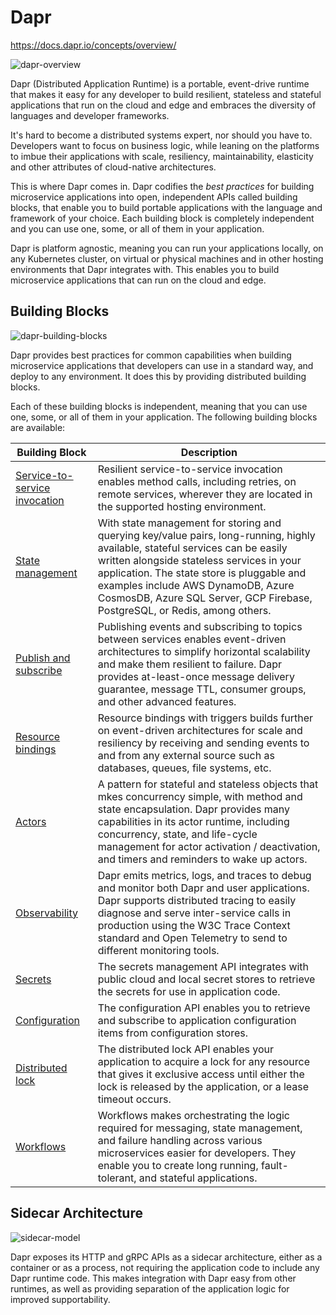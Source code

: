 # Dapr

https://docs.dapr.io/concepts/overview/

![dapr-overview](https://docs.dapr.io/images/overview.png)

Dapr (Distributed Application Runtime) is a portable, event-drive runtime that makes it easy for any developer to build resilient, stateless and stateful applications that run on the cloud and edge and embraces the diversity of languages and developer frameworks.

It's hard to become a distributed systems expert, nor should you have to. Developers want to focus on business logic, while leaning on the platforms to imbue their applications with scale, resiliency, maintainability, elasticity and other attributes of cloud-native architectures.

This is where Dapr comes in. Dapr codifies the *best practices* for building microservice applications into open, independent APIs called building blocks, that enable you to build portable applications with the language and framework of your choice. Each building block is completely independent and you can use one, some, or all of them in your application.

Dapr is platform agnostic, meaning you can run your applications locally, on any Kubernetes cluster, on virtual or physical machines and in other hosting environments that Dapr integrates with. This enables you to build microservice applications that can run on the cloud and edge.

## Building Blocks

![dapr-building-blocks](https://docs.dapr.io/images/building_blocks.png)

Dapr provides best practices for common capabilities when building microservice applications that developers can use in a standard way, and deploy to any environment. It does this by providing distributed building blocks.

Each of these building blocks is independent, meaning that you can use one, some, or all of them in your application. The following building blocks are available:

Building Block | Description
---------------|------------
[Service-to-service invocation](https://docs.dapr.io/developing-applications/building-blocks/service-invocation/service-invocation-overview/) | Resilient service-to-service invocation enables method calls, including retries, on remote services, wherever they are located in the supported hosting environment.
[State management](https://docs.dapr.io/developing-applications/building-blocks/state-management/state-management-overview/) | With state management for storing and querying key/value pairs, long-running, highly available, stateful services can be easily written alongside stateless services in your application. The state store is pluggable and examples include AWS DynamoDB, Azure CosmosDB, Azure SQL Server, GCP Firebase, PostgreSQL, or Redis, among others.
[Publish and subscribe](https://docs.dapr.io/developing-applications/building-blocks/pubsub/pubsub-overview/) | Publishing events and subscribing to topics between services enables event-driven architectures to simplify horizontal scalability and make them resilient to failure. Dapr provides at-least-once message delivery guarantee, message TTL, consumer groups, and other advanced features.
[Resource bindings](https://docs.dapr.io/developing-applications/building-blocks/bindings/bindings-overview/) | Resource bindings with triggers builds further on event-driven architectures for scale and resiliency by receiving and sending events to and from any external source such as databases, queues, file systems, etc.
[Actors](https://docs.dapr.io/developing-applications/building-blocks/actors/actors-overview/) | A pattern for stateful and stateless objects that mkes concurrency simple, with method and state encapsulation. Dapr provides many capabilities in its actor runtime, including concurrency, state, and life-cycle management for actor activation / deactivation, and timers and reminders to wake up actors.
[Observability](https://docs.dapr.io/concepts/observability-concept/) | Dapr emits metrics, logs, and traces to debug and monitor both Dapr and user applications. Dapr supports distributed tracing to easily diagnose and serve inter-service calls in production using the W3C Trace Context standard and Open Telemetry to send to different monitoring tools.
[Secrets](https://docs.dapr.io/developing-applications/building-blocks/secrets/secrets-overview/) | The secrets management API integrates with public cloud and local secret stores to retrieve the secrets for use in application code.
[Configuration](https://docs.dapr.io/developing-applications/building-blocks/configuration/configuration-api-overview/) | The configuration API enables you to retrieve and subscribe to application configuration items from configuration stores.
[Distributed lock](https://docs.dapr.io/developing-applications/building-blocks/distributed-lock/distributed-lock-api-overview/) | The distributed lock API enables your application to acquire a lock for any resource that gives it exclusive access until either the lock is released by the application, or a lease timeout occurs.
[Workflows](https://docs.dapr.io/developing-applications/building-blocks/workflow/workflow-overview/) | Workflows makes orchestrating the logic required for messaging, state management, and failure handling across various microservices easier for developers. They enable you to create long running, fault-tolerant, and stateful applications.

## Sidecar Architecture

![sidecar-model](https://docs.dapr.io/images/overview-sidecar-model.png)

Dapr exposes its HTTP and gRPC APIs as a sidecar architecture, either as a container or as a process, not requiring the application code to include any Dapr runtime code. This makes integration with Dapr easy from other runtimes, as well as providing separation of the application logic for improved supportability.